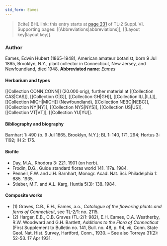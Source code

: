 ```yaml
---
std_form: Eames
---
```


> [!cite] BHL link: this entry starts at [page 231](https://www.biodiversitylibrary.org/page/33260219) of TL-2 Suppl. VI.
> Supporting pages: [[Abbreviations|abbreviations]], [[Layout key|layout key]].

### Author

Eames, Edwin Hubert (1865-1948), American amateur botanist, born 9 Jul 1865, Brooklyn, N.Y., plant collector in Connecticut, New Jersey, and Newfoundland, died 1948. 
**Abbreviated name**: *Eames*

#### Herbarium and types

[[Collection CONN|CONN]] (20.000 orig), further material at [[Collection CAS|CAS]], [[Collection G|G]], [[Collection GH|GH]], [[Collection ILL|ILL]], [[Collection MICH|MICH]] (Newfoundland), [[Collection NEBC|NEBC]], [[Collection NY|NY]], [[Collection NYS|NYS]], [[Collection US|US]], [[Collection VT|VT]], [[Collection YU|YU]].

#### Bibliography and biography

Barnhart 1: 490 (b. 9 Jul 1865, Brooklyn, N.Y.); BL 1: 140, 171, 294; Hortus 3: 1192; IH 2: 175.

#### Biofile

- Day, M.A., Rhodora 3: 221. 1901 (on herb).
- Frodin, D.G., Guide standard floras world 141. 117a. 1984.
- Pennell, F.W. and J.H. Barnhart, Monogr. Acad. Nat. Sci. Philadelphia 1: 685. 1935.
- Stieber, M.T. and A.L. Karg, Huntia 5(3): 138. 1984.

#### Composite works

- (1) Graves, C.B., E.H., Eames, a.o., *Catalogue of the flowering plants and ferns of Connecticut*, see TL-2/1: no. 2115.
- (2) Harger, E.B., C.B. Graves (TL-2/1: 982), E.H. Eames, C.A. Weatherby, R.W. Woodward and G.H. Bartlett, *Additions to the Flora of Connecticut* (First Supplement to Bulletin no. 141, Bull. no. 48, p. 94, vii, Conn. State Geol. Nat. Hist. Survey, Hartford, Conn., 1930. – See also Torreya 31(2): 52-53. 17 Apr 1931.

